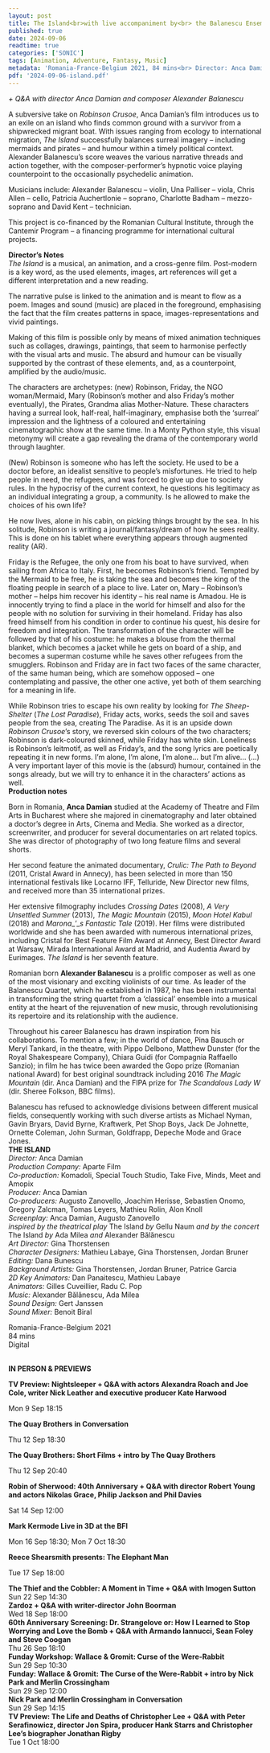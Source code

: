 ```yaml
---
layout: post
title: The Island<br>with live accompaniment by<br> the Balanescu Ensemble
published: true
date: 2024-09-06
readtime: true
categories: ['SONIC']
tags: [Animation, Adventure, Fantasy, Music]
metadata: 'Romania-France-Belgium 2021, 84 mins<br> Director: Anca Damian'
pdf: '2024-09-06-island.pdf'
---
```


_+ Q&A with director Anca Damian and composer Alexander Balanescu_

A subversive take on _Robinson Crusoe_, Anca Damian’s film introduces us to an exile on an island who finds common ground with a survivor from a shipwrecked migrant boat. With issues ranging from ecology to international migration, _The Island_ successfully balances surreal imagery – including mermaids and pirates – and humour within a timely political context. Alexander Balanescu’s score weaves the various narrative threads and action together, with the composer-performer’s hypnotic voice playing counterpoint to the occasionally psychedelic animation.

Musicians include: Alexander Balanescu – violin, Una Palliser – viola, Chris Allen – cello, Patricia Auchertlonie – soprano, Charlotte Badham – mezzo-soprano and David Kent – technician.

This project is co-financed by the Romanian Cultural Institute, through the Cantemir Program – a financing programme for international cultural projects.

**Director’s Notes**  
_The Island_ is a musical, an animation, and a cross-genre film. Post-modern is a key word, as the used elements, images, art references will get a different interpretation and a new reading.

The narrative pulse is linked to the animation and is meant to flow as a poem. Images and sound (music) are placed in the foreground, emphasising the fact that the film creates patterns in space, images-representations and vivid paintings.

Making of this film is possible only by means of mixed animation techniques such as collages, drawings, paintings, that seem to harmonise perfectly with the visual arts and music. The absurd and humour can be visually supported by the contrast of these elements, and, as a counterpoint, amplified by the audio/music.

The characters are archetypes: (new) Robinson, Friday, the NGO woman/Mermaid, Mary (Robinson’s mother and also Friday’s mother eventually), the Pirates, Grandma alias Mother-Nature. These characters having a surreal look, half-real, half-imaginary, emphasise both the ‘surreal’ impression and the lightness of a coloured and entertaining cinematographic show at the same time. In a Monty Python style, this visual metonymy will create a gap revealing the drama of the contemporary world through laughter.

(New) Robinson is someone who has left the society. He used to be a doctor before, an idealist sensitive to people’s misfortunes. He tried to help people in need, the refugees, and was forced to give up due to society rules. In the hypocrisy of the current context, he questions his legitimacy as an individual integrating a group, a community. Is he allowed to make the choices of his own life?

He now lives, alone in his cabin, on picking things brought by the sea. In his solitude, Robinson is writing a journal/fantasy/dream of how he sees reality. This is done on his tablet where everything appears through augmented reality (AR).

Friday is the Refugee, the only one from his boat to have survived, when sailing from Africa to Italy. First, he becomes Robinson’s friend. Tempted by the Mermaid to be free, he is taking the sea and becomes the king of the floating people in search of a place to live. Later on, Mary – Robinson’s mother – helps him recover his identity – his real name is Amadou. He is innocently trying to find a place in the world for himself and also for the people with no solution for surviving in their homeland. Friday has also freed himself from his condition in order to continue his quest, his desire for freedom and integration. The transformation of the character will be followed by that of his costume: he makes a blouse from the thermal blanket, which becomes a jacket while he gets on board of a ship, and becomes a superman costume while he saves other refugees from the smugglers. Robinson and Friday are in fact two faces of the same character, of the same human being, which are somehow opposed – one contemplating and passive, the other one active, yet both of them searching for a meaning in life.

While Robinson tries to escape his own reality by looking for _The Sheep-Shelter_ (_The Lost Paradise_), Friday acts, works, seeds the soil and saves people from the sea, creating The Paradise. As it is an upside down _Robinson_ _Crusoe_’s story, we reversed skin colours of the two characters; Robinson is dark-coloured skinned, while Friday has white skin. Loneliness is Robinson’s leitmotif, as well as Friday’s, and the song lyrics are poetically repeating it in new forms. I’m alone, I’m alone, I’m alone... but I’m alive... (...) A very important layer of this movie is the (absurd) humour, contained in the songs already, but we will try to enhance it in the characters’ actions as well.  
**Production notes**  

Born in Romania, **Anca Damian** studied at the Academy of Theatre and Film Arts in Bucharest where she majored in cinematography and later obtained a doctor’s degree in Arts, Cinema and Media. She worked as a director, screenwriter, and producer for several documentaries on art related topics. She was director of photography of two long feature films and several shorts.

Her second feature the animated documentary, _Crulic: The Path to Beyond_ (2011, Cristal Award in Annecy), has been selected in more than 150 international festivals like Locarno IFF, Telluride, New Director new films, and received more than 35 international prizes.

Her extensive filmography includes _Crossing Dates_ (2008), _A Very Unsettled Summer_ (2013), _The Magic Mountain_ (2015), _Moon Hotel Kabul_ (2018) and _Marona__’__s Fantastic_ _Tale_ (2019). Her films were distributed worldwide and she has been awarded with numerous international prizes, including Cristal for Best Feature Film Award at Annecy, Best Director Award at Warsaw, Mirada International Award at Madrid, and Audentia Award by Eurimages. _The Island_ is her seventh feature.

Romanian born **Alexander Balanescu** is a prolific composer as well as one of the most visionary and exciting violinists of our time. As leader of the Balanescu Quartet, which he established in 1987, he has been instrumental in transforming the string quartet from a ‘classical’ ensemble into a musical entity at the heart of the rejuvenation of new music, through revolutionising its repertoire and its relationship with the audience.

Throughout his career Balanescu has drawn inspiration from his collaborations. To mention a few; in the world of dance, Pina Bausch or Meryl Tankard, in the theatre, with Pippo Delbono, Matthew Dunster (for the Royal Shakespeare Company), Chiara Guidi (for Compagnia Raffaello Sanzio); in film he has twice been awarded the Gopo prize (Romanian national Award) for best original soundtrack including 2016 _The Magic Mountain_ (dir. Anca Damian) and the FIPA prize for _The Scandalous Lady W_ (dir. Sheree Folkson, BBC films).

Balanescu has refused to acknowledge divisions between different musical fields, consequently working with such diverse artists as Michael Nyman, Gavin Bryars, David Byrne, Kraftwerk, Pet Shop Boys, Jack De Johnette, Ornette Coleman, John Surman, Goldfrapp, Depeche Mode and Grace Jones.
<br>
**THE ISLAND**  
_Director:_ Anca Damian  
_Production Company:_ Aparte Film  
_Co-production:_ Komadoli, Special Touch Studio, Take Five, Minds, Meet and Amopix  
_Producer:_ Anca Damian  
_Co-producers:_ Augusto Zanovello, Joachim Herisse, Sebastien Onomo, Gregory Zalcman, Tomas Leyers, Mathieu Rolin, Alon Knoll  
_Screenplay:_ Anca Damian, Augusto Zanovello  
_inspired by the theatrical play_ The Island _by_ Gellu Naum _and by the concert_ The Island _by_ Ada Milea _and_ Alexander Bălănescu  
_Art Director:_ Gina Thorstensen  
_Character Designers:_ Mathieu Labaye, Gina Thorstensen, Jordan Bruner  
_Editing:_ Dana Bunescu  
_Background Artists:_ Gina Thorstensen, Jordan Bruner, Patrice Garcia  
_2D Key Animators:_ Dan Panaitescu, Mathieu Labaye  
_Animators:_ Gilles Cuveillier, Radu C. Pop  
_Music:_ Alexander Bălănescu, Ada Milea  
_Sound Design:_ Gert Janssen  
_Sound Mixer:_ Benoit Biral  

Romania-France-Belgium 2021  
84 mins  
Digital  
<br>

**IN PERSON & PREVIEWS**

  

**TV Preview: Nightsleeper + Q&A with actors Alexandra Roach and Joe Cole, writer Nick Leather and executive producer Kate Harwood**

Mon 9 Sep 18:15

**The Quay Brothers in Conversation**

Thu 12 Sep 18:30

**The Quay Brothers: Short Films + intro by The Quay Brothers**

Thu 12 Sep 20:40

**Robin of Sherwood: 40th Anniversary + Q&A with director Robert Young and actors Nikolas Grace, Philip Jackson and Phil Davies**

Sat 14 Sep 12:00

**Mark Kermode Live in 3D at the BFI**

Mon 16 Sep 18:30; Mon 7 Oct 18:30

**Reece Shearsmith presents: The Elephant Man**

Tue 17 Sep 18:00

**The Thief and the Cobbler: A Moment in Time + Q&A with Imogen Sutton**  
Sun 22 Sep 14:30  
**Zardoz + Q&A with writer-director John Boorman**  
Wed 18 Sep 18:00  
**60th Anniversary Screening: Dr. Strangelove or: How I Learned to Stop Worrying and Love the Bomb + Q&A with Armando Iannucci, Sean Foley and Steve Coogan**  
Thu 26 Sep 18:10  
**Funday Workshop: Wallace & Gromit: Curse of the Were-Rabbit**  
Sun 29 Sep 10:30  
**Funday: Wallace & Gromit: The Curse of the Were-Rabbit + intro by Nick Park and Merlin Crossingham**  
Sun 29 Sep 12:00  
**Nick Park and Merlin Crossingham in Conversation**  
Sun 29 Sep 14:15  
**TV Preview: The Life and Deaths of Christopher Lee + Q&A with Peter Serafinowicz, director Jon Spira, producer Hank Starrs and Christopher Lee’s biographer Jonathan Rigby**  
Tue 1 Oct 18:00  
<!--stackedit_data:
eyJoaXN0b3J5IjpbLTEyNjY1MDkzODIsNDcyNjk3OTI3XX0=
-->
